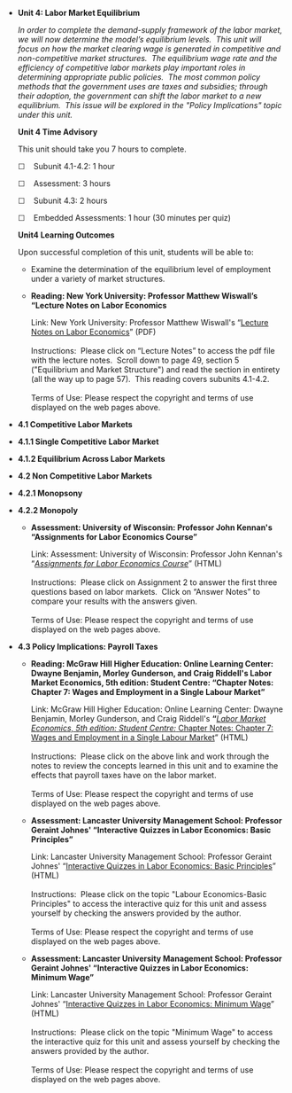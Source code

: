 -   **Unit 4: Labor Market Equilibrium**  

    *In order to complete the demand-supply framework of the labor
    market, we will now determine the model’s equilibrium levels.  This
    unit will focus on how the market clearing wage is generated in
    competitive and non-competitive market structures.  The equilibrium
    wage rate and the efficiency of competitive labor markets play
    important roles in determining appropriate public policies.  The
    most common policy methods that the government uses are taxes and
    subsidies; through their adoption, the government can shift the
    labor market to a new equilibrium.  This issue will be explored in
    the "Policy Implications" topic under this unit.*

    **Unit 4 Time Advisory**  

    This unit should take you 7 hours to complete.

    ☐    Subunit 4.1-4.2: 1 hour  
       
     ☐    Assessment: 3 hours  
       
     ☐    Subunit 4.3: 2 hours  
       
     ☐    Embedded Assessments: 1 hour (30 minutes per quiz)

    **Unit4 Learning Outcomes**  

    Upon successful completion of this unit, students will be able to:

    -   Examine the determination of the equilibrium level of employment
        under a variety of market structures.

    -   **Reading: New York University: Professor Matthew Wiswall’s
        “Lecture Notes on Labor Economics**

        Link: New York University: Professor Matthew Wiswall's “[Lecture
        Notes on Labor
        Economics](https://sites.google.com/site/mattwiswall/teaching)”
        (PDF)  
            
         Instructions:  Please click on “Lecture Notes” to access the
        pdf file with the lecture notes.  Scroll down to page 49,
        section 5 ("Equilibrium and Market Structure") and read the
        section in entirety (all the way up to page 57).  This reading
        covers subunits 4.1-4.2.  
            
         Terms of Use: Please respect the copyright and terms of use
        displayed on the web pages above.

-   **4.1 Competitive Labor Markets**  
-   **4.1.1 Single Competitive Labor Market**  
-   **4.1.2 Equilibrium Across Labor Markets**  
-   **4.2 Non Competitive Labor Markets**  
-   **4.2.1 Monopsony**  
-   **4.2.2 Monopoly**  
    -   **Assessment: University of Wisconsin: Professor John Kennan's
        “Assignments for Labor Economics Course”**

        Link: Assessment: University of Wisconsin: Professor John
        Kennan's “[*Assignments for Labor Economics
        Course*](http://www.ssc.wisc.edu/~jkennan/teaching/a450_.htm)”
        (HTML)  
            
         Instructions:  Please click on Assignment 2 to answer the first
        three questions based on labor markets.  Click on “Answer Notes”
        to compare your results with the answers given.  
            
         Terms of Use: Please respect the copyright and terms of use
        displayed on the web pages above.

-   **4.3 Policy Implications: Payroll Taxes**  
    -   **Reading: McGraw Hill Higher Education: Online Learning Center:
        Dwayne Benjamin, Morley Gunderson, and Craig Riddell's Labor
        Market Economics, 5th edition: Student Centre: “Chapter Notes:
        Chapter 7: Wages and Employment in a Single Labour Market”**

        Link: McGraw Hill Higher Education: Online Learning Center:
        Dwayne Benjamin, Morley Gunderson, and Craig
        Riddell's **“**[*Labor Market Economics, 5th edition: Student
        Centre:* Chapter Notes: Chapter 7: Wages and Employment in a
        Single Labour
        Market](http://highered.mcgraw-hill.com/sites/0070891540/student_view0/chapter7/chapter_notes.html)”
        (HTML)  
            
         Instructions:  Please click on the above link and work through
        the notes to review the concepts learned in this unit and to
        examine the effects that payroll taxes have on the labor
        market.  
            
         Terms of Use: Please respect the copyright and terms of use
        displayed on the web pages above.

    -   **Assessment: Lancaster University Management School: Professor
        Geraint Johnes' “Interactive Quizzes in Labor Economics: Basic
        Principles”**

        Link: Lancaster University Management School: Professor Geraint
        Johnes' “[Interactive Quizzes in Labor Economics: Basic
        Principles](http://www.lancs.ac.uk/people/ecagj/quizzes1.html)”
        (HTML)  
            
         Instructions:  Please click on the topic "Labour
        Economics-Basic Principles" to access the interactive quiz for
        this unit and assess yourself by checking the answers provided
        by the author.  
            
         Terms of Use: Please respect the copyright and terms of use
        displayed on the web pages above.

    -   **Assessment: Lancaster University Management School: Professor
        Geraint Johnes' “Interactive Quizzes in Labor Economics: Minimum
        Wage”**

        Link: Lancaster University Management School: Professor Geraint
        Johnes' “[Interactive Quizzes in Labor Economics: Minimum
        Wage](http://www.lancs.ac.uk/people/ecagj/quizzes1.html)”
        (HTML)  
            
         Instructions:  Please click on the topic "Minimum Wage" to
        access the interactive quiz for this unit and assess yourself by
        checking the answers provided by the author.  
            
         Terms of Use: Please respect the copyright and terms of use
        displayed on the web pages above.
